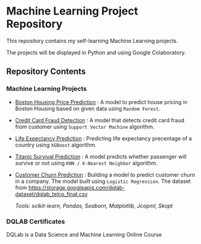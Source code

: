 # Machine Learning Project Repository
This repository contains my self-learning Machine Learning projects.

The projects will be displayed in Python and using Google Colaboratory.

## Repository Contents 

### Machine Learning Projects


- [Boston Housing Price Prediction](https://github.com/fitranpramakrisna/Data-Science-Portofolio/blob/main/Machine%20Learning%20Projects/Boston%20House%20Pricing.ipynb) : A model to predict house pricing in Boston Housing based on given data using `Random Forest`.
- [Credit Card Fraud Detection](https://github.com/fitranpramakrisna/Data-Science-Portofolio/blob/main/Machine%20Learning%20Projects/Credit%20Card%20Fraud%20Detection.ipynb) : A model that detects credit card fraud from customer using `Support Vector Machine` algorithm.
- [Life Expectancy Prediction](https://github.com/fitranpramakrisna/Data-Science-Portofolio/blob/main/Machine%20Learning%20Projects/Life%20Expectancy%20Prediction.ipynb) : Predicting life expectancy precentage of a country using `XGBoost` algorithm.
- [Titanic Survival Prediction](https://github.com/fitranpramakrisna/Data-Science-Portofolio/blob/main/Machine%20Learning%20Projects/Titanic%20Survival%20Prediction.ipynb) : A model predicts whether passenger will survive or not using `KNN / K-Nearest Neighbor` algorithm.
- [Customer Churn Prediction](https://github.com/fitranpramakrisna/machine-learning-projects/blob/main/customer-churn-prediction.ipynb) : Building a model to predict customer churn in a company. The model built using `Logistic Regression`.
The dataset from https://storage.googleapis.com/dqlab-dataset/dqlab_telco_final.csv

	_Tools: scikit-learn, Pandas, Seaborn, Matplotlib, Jcopml, Skopt_ 

### DQLAB Certificates
DQLab is a Data Science and Machine Learning Online Course

